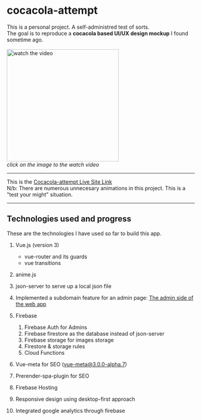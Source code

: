 # cocacola-attempt
This is a personal project. A self-administred test of sorts.<br>
The goal is to reproduce a **cocacola based UI/UX design mockup** I found sometime ago.<br><br>
[<img src="https://firebasestorage.googleapis.com/v0/b/cocacola-attempt.appspot.com/o/Images%2FHomePoster%2Fcocacola-attempt-poster.JPG?alt=media&token=4b4dfcef-0bd3-48f6-a5fa-429be3f01a62" width="300" alt="watch the video" title="Click to watch the video">](https://firebasestorage.googleapis.com/v0/b/cocacola-attempt.appspot.com/o/videos%2FUIMockup%2FUIVideo.mp4?alt=media&token=db4c0020-80f3-431b-8837-277df4328679)<br>
*click on the image to the watch video* <br>
***

This is the [Cocacola-attempt Live Site Link](https://cocacola-attempt.web.app)<br>
N/b: There are numerous unnecesary animations in this project. This is a "test your might" situation.

***
## Technologies used and progress
These are the technologies I have used so far to build this app.
1. Vue.js (version 3)
    * vue-router and its guards
    * vue transitions
2. anime.js
3. json-server to serve up a local json file
4. Implemented a subdomain feature for an admin page: [The admin side of the web app](https://admin-cocacola-attempt.web.app)
5. Firebase
    1. Firebase Auth for Admins
    2. Firebase firestore as the database instead of json-server
    3. Firebase storage for images storage
    4. Firestore & storage rules
    5. Cloud Functions   
6. Vue-meta for SEO (vue-meta@3.0.0-alpha.7)
7. Prerender-spa-plugin for SEO
8. Firebase Hosting

9. Responsive design using desktop-first approach 
10. Integrated google analytics through firebase

